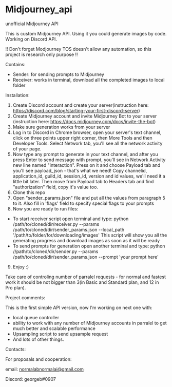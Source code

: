 # Midjourney_api
unofficial Midjourney API

This is custom Midjourney API. Using it you could generate images by code. Working on Discord API.

!! Don't forget Modjourney TOS doesn't allow any automation, so this project is research only purpose !!

Contains: 
- Sender: for sending prompts to Midjourney
- Receiver: works in terminal, download all the completed images to local folder

Installation:
1. Create Discord account and create your server(instruction here: https://discord.com/blog/starting-your-first-discord-server)
2. Create Midjourney account and invite Midjourney Bot to your server (instruction here: https://docs.midjourney.com/docs/invite-the-bot)
3. Make sure generation works from your server
4. Log in to Discord in Chrome browser, open your server's text channel, click on three points upper right corner, then More Tools and then Developer Tools.
Select Network tab, you'll see all the network activity of your page.
5. Now type any prompt to generate in your text channel, and after you press Enter to send message with prompt, you'll see in Network Activity new line named "interaction".
Press on it and choose Payload tab and you'll see payload_json - that's what we need!
Copy channelid, application_id, guild_id, session_id, version and id values, we'll need it a little bit later.
Then move from Payload tab to Headers tab and find "authorization" field, copy it's value too.
6. Clone this repo
7. Open "sender_params.json" file and put all the values from paragraph 5 to it. Also fill in 'flags' field to specify special flags to your prompts
8. Now you are ready to run files:
- To start receiver script open terminal and type:
python /path/to/cloned/dir/receiver.py --params /path/to/cloned/dir/sender_params.json --local_path '/path/to/folder/for/downloading/images'
This script will show you all the generating progress and download images as soon as it will be ready
- To send prompts for generation open another terminal and type:
python //path/to/cloned/dir/sender.py --params /path/to/cloned/dir/sender_params.json --prompt 'your prompt here'
9. Enjoy :)

Take care of controling number of parralel requests - for normal and fastest work it should be not bigger than 3(in Basic and Standard plan, and 12 in Pro plan).


Project comments:

This is the first simple API version, now I'm working on next one with:
- local queue controller
- ability to work with any number of Midjourney accounts in parralel to get much better and scalable performance
- Upsampling script to send upsample request
- And lots of other things.


Contacts:

For proposals and cooperation:

email: normalabnormalai@gmail.com

Discord: georgeb#0907
